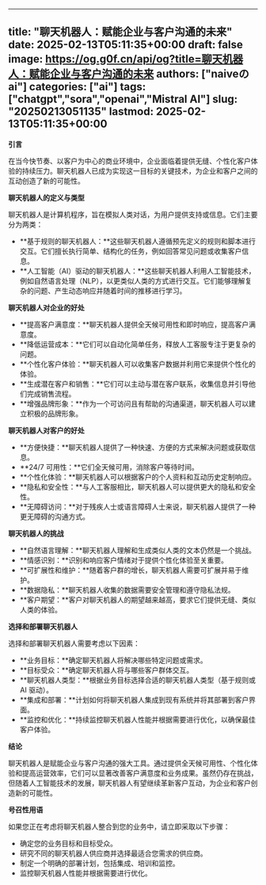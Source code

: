 
---
title: "聊天机器人：赋能企业与客户沟通的未来"
date: 2025-02-13T05:11:35+00:00
draft: false
image: https://og.g0f.cn/api/og?title=聊天机器人：赋能企业与客户沟通的未来
authors: ["naiveのai"]
categories: ["ai"]
tags: ["chatgpt","sora","openai","Mistral AI"]
slug: "20250213051135"
lastmod: 2025-02-13T05:11:35+00:00
---
**引言**

在当今快节奏、以客户为中心的商业环境中，企业面临着提供无缝、个性化客户体验的持续压力。聊天机器人已成为实现这一目标的关键技术，为企业和客户之间的互动创造了新的可能性。

**聊天机器人的定义与类型**

聊天机器人是计算机程序，旨在模拟人类对话，为用户提供支持或信息。它们主要分为两类：

* **基于规则的聊天机器人：**这些聊天机器人遵循预先定义的规则和脚本进行交互。它们擅长执行简单、结构化的任务，例如回答常见问题或收集客户信息。
* **人工智能（AI）驱动的聊天机器人：**这些聊天机器人利用人工智能技术，例如自然语言处理（NLP），以更类似人类的方式进行交互。它们能够理解复杂的问题、产生动态响应并随着时间的推移进行学习。

**聊天机器人对企业的好处**

* **提高客户满意度：**聊天机器人提供全天候可用性和即时响应，提高客户满意度。
* **降低运营成本：**它们可以自动化简单任务，释放人工客服专注于更复杂的问题。
* **个性化客户体验：**聊天机器人可以收集客户数据并利用它来提供个性化的体验。
* **生成潜在客户和销售：**它们可以主动与潜在客户联系，收集信息并引导他们完成销售流程。
* **增强品牌形象：**作为一个可访问且有帮助的沟通渠道，聊天机器人可以建立积极的品牌形象。

**聊天机器人对客户的好处**

* **方便快捷：**聊天机器人提供了一种快速、方便的方式来解决问题或获取信息。
* **24/7 可用性：**它们全天候可用，消除客户等待时间。
* **个性化体验：**聊天机器人可以根据客户的个人资料和互动历史定制响应。
* **隐私和安全性：**与人工客服相比，聊天机器人可以提供更大的隐私和安全性。
* **无障碍访问：**对于残疾人士或语言障碍人士来说，聊天机器人提供了一种更无障碍的沟通方式。

**聊天机器人的挑战**

* **自然语言理解：**聊天机器人理解和生成类似人类的文本仍然是一个挑战。
* **情感识别：**识别和响应客户情绪对于提供个性化体验至关重要。
* **可扩展性和维护：**随着客户群的增长，聊天机器人需要可扩展并易于维护。
* **数据隐私：**聊天机器人收集的数据需要安全管理和遵守隐私法规。
* **客户期望：**客户对聊天机器人的期望越来越高，要求它们提供无缝、类似人类的体验。

**选择和部署聊天机器人**

选择和部署聊天机器人需要考虑以下因素：

* **业务目标：**确定聊天机器人将解决哪些特定问题或需求。
* **目标受众：**确定聊天机器人将与哪些客户群体交互。
* **聊天机器人类型：**根据业务目标选择合适的聊天机器人类型（基于规则或 AI 驱动）。
* **集成和部署：**计划如何将聊天机器人集成到现有系统并将其部署到客户界面。
* **监控和优化：**持续监控聊天机器人性能并根据需要进行优化，以确保最佳客户体验。

**结论**

聊天机器人是赋能企业与客户沟通的强大工具。通过提供全天候可用性、个性化体验和提高运营效率，它们可以显著改善客户满意度和业务成果。虽然仍存在挑战，但随着人工智能技术的发展，聊天机器人有望继续革新客户互动，为企业和客户创造新的可能性。

**号召性用语**

如果您正在考虑将聊天机器人整合到您的业务中，请立即采取以下步骤：

* 确定您的业务目标和目标受众。
* 研究不同的聊天机器人供应商并选择最适合您需求的供应商。
* 制定一个明确的部署计划，包括集成、培训和监控。
* 监控聊天机器人性能并根据需要进行优化。